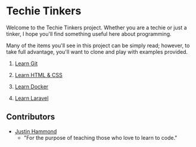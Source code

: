 # Techie Tinkers

Welcome to the Techie Tinkers project. Whether you are a techie or just a tinker, I hope you'll find something useful here about programming.

Many of the items you'll see in this project can be simply read; however, to take full advantage, you'll want to clone and play with examples provided.

1) [Learn Git](Learn\%20Git/intro.md)

2) [Learn HTML & CSS](Learn\%20HTML\%20&\%20CSS)

3) [Learn Docker](Learn\%20Docker/intro.md)

4) [Learn Laravel](Learn\%20Laravel/intro.md)


## Contributors

- [Justin Hammond](https://github.com/Justintime50/)
  - "For the purpose of teaching those who love to learn to code." 